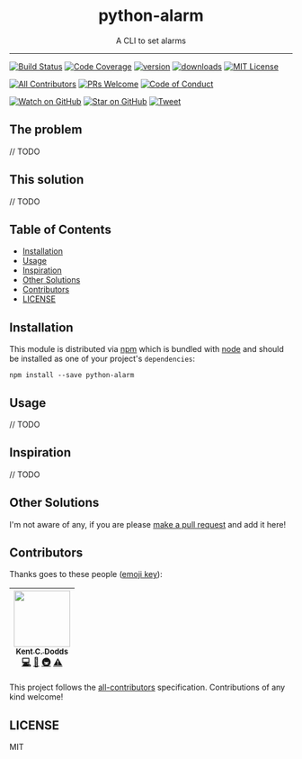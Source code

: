 <div align="center">
<h1>python-alarm</h1>

<p>A CLI to set alarms</p>
</div>

<hr />

[![Build Status][build-badge]][build]
[![Code Coverage][coverage-badge]][coverage]
[![version][version-badge]][package]
[![downloads][downloads-badge]][npmtrends]
[![MIT License][license-badge]][license]

[![All Contributors](https://img.shields.io/badge/all_contributors-1-orange.svg?style=flat-square)](#contributors)
[![PRs Welcome][prs-badge]][prs]
[![Code of Conduct][coc-badge]][coc]

[![Watch on GitHub][github-watch-badge]][github-watch]
[![Star on GitHub][github-star-badge]][github-star]
[![Tweet][twitter-badge]][twitter]

## The problem

// TODO

## This solution

// TODO

## Table of Contents

<!-- START doctoc generated TOC please keep comment here to allow auto update -->
<!-- DON'T EDIT THIS SECTION, INSTEAD RE-RUN doctoc TO UPDATE -->

- [Installation](#installation)
- [Usage](#usage)
- [Inspiration](#inspiration)
- [Other Solutions](#other-solutions)
- [Contributors](#contributors)
- [LICENSE](#license)

<!-- END doctoc generated TOC please keep comment here to allow auto update -->

## Installation

This module is distributed via [npm][npm] which is bundled with [node][node] and
should be installed as one of your project's `dependencies`:

```
npm install --save python-alarm
```

## Usage

// TODO

## Inspiration

// TODO

## Other Solutions

I'm not aware of any, if you are please [make a pull request][prs] and add it
here!

## Contributors

Thanks goes to these people ([emoji key][emojis]):

<!-- ALL-CONTRIBUTORS-LIST:START - Do not remove or modify this section -->
<!-- prettier-ignore -->
| [<img src="https://avatars.githubusercontent.com/u/1500684?v=3" width="100px;"/><br /><sub><b>Kent C. Dodds</b></sub>](https://kentcdodds.com)<br />[💻](https://github.com/kentcdodds/python-alarm/commits?author=kentcdodds "Code") [📖](https://github.com/kentcdodds/python-alarm/commits?author=kentcdodds "Documentation") [🚇](#infra-kentcdodds "Infrastructure (Hosting, Build-Tools, etc)") [⚠️](https://github.com/kentcdodds/python-alarm/commits?author=kentcdodds "Tests") |
| :---: |

<!-- ALL-CONTRIBUTORS-LIST:END -->

This project follows the [all-contributors][all-contributors] specification.
Contributions of any kind welcome!

## LICENSE

MIT

[npm]: https://www.npmjs.com/
[node]: https://nodejs.org
[build-badge]: https://img.shields.io/travis/kentcdodds/python-alarm.svg?style=flat-square
[build]: https://travis-ci.org/kentcdodds/python-alarm
[coverage-badge]: https://img.shields.io/codecov/c/github/kentcdodds/python-alarm.svg?style=flat-square
[coverage]: https://codecov.io/github/kentcdodds/python-alarm
[version-badge]: https://img.shields.io/npm/v/python-alarm.svg?style=flat-square
[package]: https://www.npmjs.com/package/python-alarm
[downloads-badge]: https://img.shields.io/npm/dm/python-alarm.svg?style=flat-square
[npmtrends]: http://www.npmtrends.com/python-alarm
[license-badge]: https://img.shields.io/npm/l/python-alarm.svg?style=flat-square
[license]: https://github.com/kentcdodds/python-alarm/blob/master/LICENSE
[prs-badge]: https://img.shields.io/badge/PRs-welcome-brightgreen.svg?style=flat-square
[prs]: http://makeapullrequest.com
[donate-badge]: https://img.shields.io/badge/$-support-green.svg?style=flat-square
[coc-badge]: https://img.shields.io/badge/code%20of-conduct-ff69b4.svg?style=flat-square
[coc]: https://github.com/kentcdodds/python-alarm/blob/master/other/CODE_OF_CONDUCT.md
[github-watch-badge]: https://img.shields.io/github/watchers/kentcdodds/python-alarm.svg?style=social
[github-watch]: https://github.com/kentcdodds/python-alarm/watchers
[github-star-badge]: https://img.shields.io/github/stars/kentcdodds/python-alarm.svg?style=social
[github-star]: https://github.com/kentcdodds/python-alarm/stargazers
[twitter]: https://twitter.com/intent/tweet?text=Check%20out%20python-alarm%20by%20%40kentcdodds%20https%3A%2F%2Fgithub.com%2Fkentcdodds%2Fpython-alarm%20%F0%9F%91%8D
[twitter-badge]: https://img.shields.io/twitter/url/https/github.com/kentcdodds/python-alarm.svg?style=social
[emojis]: https://github.com/kentcdodds/all-contributors#emoji-key
[all-contributors]: https://github.com/kentcdodds/all-contributors
